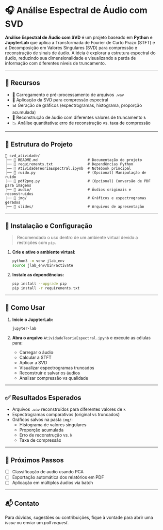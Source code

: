 # 🎧 Análise Espectral de Áudio com SVD

**Análise Espectral de Áudio com SVD** é um projeto baseado em **Python** e **JupyterLab** que aplica a Transformada de Fourier de Curto Prazo (STFT) e a Decomposição em Valores Singulares (SVD) para compressão e reconstrução de sinais de áudio. A ideia é explorar a estrutura espectral do áudio, reduzindo sua dimensionalidade e visualizando a perda de informação com diferentes níveis de truncamento.

---

## 📌 **Recursos**
- 🎼 Carregamento e pré-processamento de arquivos `.wav`
- 🧠 Aplicação da SVD para compressão espectral
- 📊 Geração de gráficos (espectrogramas, histograma, proporção acumulada)
- 🔁 Reconstrução de áudio com diferentes valores de truncamento `k`
- 📉 Análise quantitativa: erro de reconstrução vs. taxa de compressão

---

## 📁 **Estrutura do Projeto**
```
📂 svd_atividade/
│── 📄 README.md                       # Documentação do projeto
│── 📄 requirements.txt                # Dependências Python
│── 📄 AtividadeTeoriaEspectral.ipynb  # Notebook principal
│── 📄 ruido.py                        # (Opcional) Manipulação de ruído
│── 📄 pdf2png.py                      # (Opcional) Conversão de PDF para imagens
│── 📂 audio/                          # Áudios originais e reconstruídos
│── 📂 img/                            # Gráficos e espectrogramas gerados
│── 📂 slides/                         # Arquivos de apresentação
```

---

## 🔧 **Instalação e Configuração**
> Recomendado o uso dentro de um ambiente virtual devido a restrições com `pip`.

1. **Crie e ative o ambiente virtual:**
   ```bash
   python3 -m venv jlab_env
   source jlab_env/bin/activate
   ```

2. **Instale as dependências:**
   ```bash
   pip install --upgrade pip
   pip install -r requirements.txt
   ```

---

## 🚀 **Como Usar**
1. **Inicie o JupyterLab:**
   ```bash
   jupyter-lab
   ```

2. **Abra o arquivo** `AtividadeTeoriaEspectral.ipynb` e execute as células para:
   - Carregar o áudio
   - Calcular a STFT
   - Aplicar a SVD
   - Visualizar espectrogramas truncados
   - Reconstruir e salvar os áudios
   - Analisar compressão vs qualidade

---

## ✅ **Resultados Esperados**
- Arquivos `.wav` reconstruídos para diferentes valores de `k`
- Espectrogramas comparativos (original vs truncados)
- Gráficos salvos na pasta `img/`:
  - Histograma de valores singulares
  - Proporção acumulada
  - Erro de reconstrução vs. `k`
  - Taxa de compressão

---

## 📌 **Próximos Passos**
- [ ] Classificação de audio usando PCA
- [ ] Exportação automática dos relatórios em PDF
- [ ] Aplicação em múltiplos áudios via batch

---

## 📬 **Contato**
Para dúvidas, sugestões ou contribuições, fique à vontade para abrir uma *issue* ou enviar um *pull request*.
